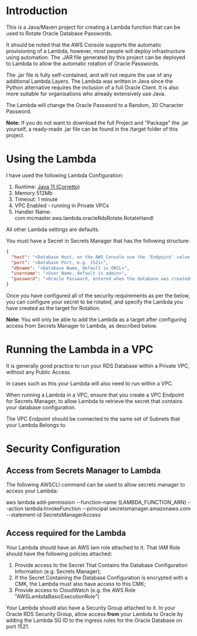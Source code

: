 # Introduction
This is a Java/Maven project for creating a Lambda function that can be used to Rotate Oracle Database Passwords.

It should be noted that the AWS Console supports the automatic provisioning of a Lambda, however, most people will deploy infrastructure using automation.  The .JAR file generated by this project can be deployed to Lambda to allow the automatic rotation of Oracle Passwords.

The .jar file is fully self-contained, and will not require the use of any additional Lambda Layers.  The Lambda was written in Java since the Python alternative requires the inclusion of a full Oracle Client.  It is also more suitable for organisations who already extensively use Java.

The Lambda will change the Oracle Password to a Random, 30 Character Password.

<strong>Note:</strong> If you do not want to download the full Project and "Package" the .jar yourself, a ready-made .jar file can be found in the /target folder of this project.

# Using the Lambda
I have used the following Lambda Configuration:

1. Runtime: [Java 11 (Corretto)](https://docs.aws.amazon.com/corretto/latest/corretto-11-ug/what-is-corretto-11.html)
2. Memory 512Mb
3. Timeout: 1 minute
4. VPC Enabled - running in Private VPCs
5. Handler Name: com.mcmaster.aws.lambda.oracleRdsRotate.RotateHandl

All other Lambda settings are defaults.

You must have a Secret in Secrets Manager that has the following structure:

```json
{
  "host": "<Database Host, on the AWS Console use the 'Endpoint' value, for example: 'dbtest.fed87geffdsf.eu-west-1.rds.amazonaws.com'>",
  "port": "<Database Port, e.g. 1521>",
  "dbname": "<Database Name, default is ORCL>",
  "username": "<User Name, default is admin>",
  "password": "<Oracle Password, entered when the database was created>"
}
```
Once you have configured all of the security requirements as per the below, you can configure your secret to be rotated, and specify the Lambda you have created as the target for Rotation.

<strong>Note:</strong> You will only be able to add the Lambda as a target after configuring access from Secrets Manager to Lambda, as described below.

# Running the Lambda in a VPC
It is generally good practice to run your RDS Database within a Private VPC, without any Public Access.

In cases such as this your Lambda will also need to run within a VPC.

When running a Lambda in a VPC, ensure that you create a VPC Endpoint for Secrets Manager, to allow Lambda to retrieve the secret that contains your database configuration.  

The VPC Endpoint should be connected to the same set of Subnets that your Lambda Belongs to.

# Security Configuration

## Access from Secrets Manager to Lambda

The following AWSCLI command can be used to allow secrets manager to access your Lambda:

aws lambda add-permission --function-name {LAMBDA_FUNCTION_ARN} --action lambda:InvokeFunction --principal secretsmanager.amazonaws.com --statement-id SecretsManagerAccess

## Access required for the Lambda

Your Lambda should have an AWS Iam role attached to it.  That IAM Role should have the following policies attached:

1. Provide access to the Secret That Contains the Database Configuration Information (e.g. Secrets Manager);
2. If the Secret Containing the Database Configuration is encrypted with a CMK, the Lambda must also have access to this CMK; 
3. Provide access to CloudWatch (e.g. the AWS Role "AWSLambdaBasicExecutionRole")

Your Lambda should also have a Security Group attached to it.  In your Oracle RDS Security Group, allow access <strong>from</strong> your Lambda to Oracle by adding the Lambda SG ID to the ingress rules for the Oracle Database on port 1521.


